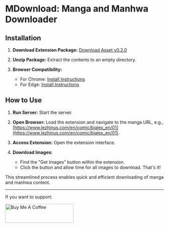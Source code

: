 # MDownload: Manga and Manhwa Downloader

## Installation

1. **Download Extension Package:** [Download Asset v0.2.0](https://github.com/diomirox/mdownload/releases/tag/v0.2.0)

2. **Unzip Package:** Extract the contents to an empty directory.

3. **Browser Compatibility:**
   - For Chrome: [Install Instructions](https://webkul.com/blog/how-to-install-the-unpacked-extension-in-chrome/)
   - For Edge: [Install Instructions](https://www.howtogeek.com/411830/how-to-install-google-chrome-extensions-in-microsoft-edge/)

## How to Use

1. **Run Server:** Start the server.

2. **Open Browser:** Load the extension and navigate to the manga URL, e.g., [https://www.lezhinus.com/en/comic/bjalex_en/01](https://www.lezhinus.com/en/comic/bjalex_en/01).

3. **Access Extension:** Open the extension interface.

4. **Download Images:**
   - Find the "Get Images" button within the extension.
   - Click the button and allow time for all images to download. That's it!

This streamlined process enables quick and efficient downloading of manga and manhwa content.

---
If you want to support:

<a href="https://www.buymeacoffee.com/diomirox" target="_blank"><img src="https://cdn.buymeacoffee.com/buttons/v2/default-yellow.png" alt="Buy Me A Coffee" style="height: 60px !important;width: 217px !important;" ></a>
